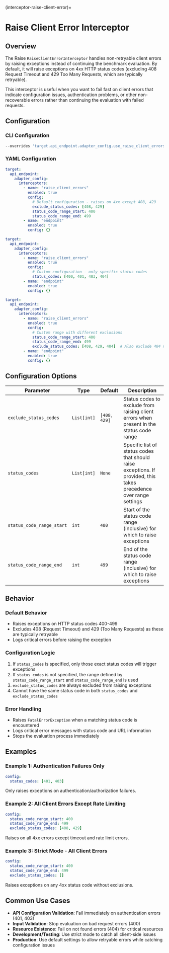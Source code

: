 (interceptor-raise-client-error)=
# Raise Client Error Interceptor

## Overview

The Raise `RaiseClientErrorInterceptor` handles non-retryable client errors by raising exceptions instead of continuing the benchmark evaluation. By default, it will raise exceptions on 4xx HTTP status codes (excluding 408 Request Timeout and 429 Too Many Requests, which are typically retryable).

This interceptor is useful when you want to fail fast on client errors that indicate configuration issues, authentication problems, or other non-recoverable errors rather than continuing the evaluation with failed requests.

## Configuration

### CLI Configuration

```bash
--overrides 'target.api_endpoint.adapter_config.use_raise_client_errors=True'
```

### YAML Configuration

```yaml
target:
  api_endpoint:
    adapter_config:
      interceptors:
        - name: "raise_client_errors"
          enabled: true
          config:
            # Default configuration - raises on 4xx except 408, 429
            exclude_status_codes: [408, 429]
            status_code_range_start: 400
            status_code_range_end: 499
        - name: "endpoint"
          enabled: true
          config: {}
```

```yaml
target:
  api_endpoint:
    adapter_config:
      interceptors:
        - name: "raise_client_errors"
          enabled: true
          config:
            # Custom configuration - only specific status codes
            status_codes: [400, 401, 403, 404]
        - name: "endpoint"
          enabled: true
          config: {}
```

```yaml
target:
  api_endpoint:
    adapter_config:
      interceptors:
        - name: "raise_client_errors"
          enabled: true
          config:
            # Custom range with different exclusions
            status_code_range_start: 400
            status_code_range_end: 499
            exclude_status_codes: [408, 429, 404]  # Also exclude 404 not found
        - name: "endpoint"
          enabled: true
          config: {}
```

## Configuration Options

| Parameter | Type | Default | Description |
|-----------|------|---------|-------------|
| `exclude_status_codes` | `List[int]` | `[408, 429]` | Status codes to exclude from raising client errors when present in the status code range |
| `status_codes` | `List[int]` | `None` | Specific list of status codes that should raise exceptions. If provided, this takes precedence over range settings |
| `status_code_range_start` | `int` | `400` | Start of the status code range (inclusive) for which to raise exceptions |
| `status_code_range_end` | `int` | `499` | End of the status code range (inclusive) for which to raise exceptions |

## Behavior

### Default Behavior
- Raises exceptions on HTTP status codes 400-499
- Excludes 408 (Request Timeout) and 429 (Too Many Requests) as these are typically retryable
- Logs critical errors before raising the exception

### Configuration Logic
1. If `status_codes` is specified, only those exact status codes will trigger exceptions
2. If `status_codes` is not specified, the range defined by `status_code_range_start` and `status_code_range_end` is used
3. `exclude_status_codes` are always excluded from raising exceptions
4. Cannot have the same status code in both `status_codes` and `exclude_status_codes`

### Error Handling
- Raises `FatalErrorException` when a matching status code is encountered
- Logs critical error messages with status code and URL information
- Stops the evaluation process immediately

## Examples

### Example 1: Authentication Failures Only
```yaml
config:
  status_codes: [401, 403]
```
Only raises exceptions on authentication/authorization failures.

### Example 2: All Client Errors Except Rate Limiting
```yaml
config:
  status_code_range_start: 400
  status_code_range_end: 499
  exclude_status_codes: [408, 429]
```
Raises on all 4xx errors except timeout and rate limit errors.

### Example 3: Strict Mode - All Client Errors
```yaml
config:
  status_code_range_start: 400
  status_code_range_end: 499
  exclude_status_codes: []
```
Raises exceptions on any 4xx status code without exclusions.

## Common Use Cases

- **API Configuration Validation**: Fail immediately on authentication errors (401, 403)
- **Input Validation**: Stop evaluation on bad request errors (400)
- **Resource Existence**: Fail on not found errors (404) for critical resources
- **Development/Testing**: Use strict mode to catch all client-side issues
- **Production**: Use default settings to allow retryable errors while catching configuration issues
